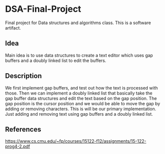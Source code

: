 # DSA-Final-Project

Final project for Data structures and algorithms class. This is a software artifact.

## Idea

Main idea is to use data structures to create a text editor which uses gap buffers and a doubly linked list to edit the buffers.

## Description

We first implement gap buffers, and test out how the text is processed with those.
Then we can implement a doubly linked list that basically take the gap buffer data structures and edit the text based on the gap position.
The gap position is the cursor position and we would be able to move the gap by adding or removing characters.
This is will be our primary implementation. Just adding and removing text using gap buffers and a doubly linked list.

## References

<https://www.cs.cmu.edu/~fp/courses/15122-f12/assignments/15-122-prog4-2.pdf>

